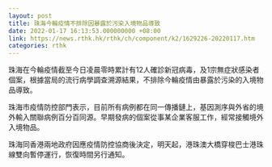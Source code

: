 ```yaml
---
layout: post
title: 珠海今輪疫情不排除因暴露於污染入境物品導致
date: 2022-01-17 16:13:53.000000000 +08:00
link: https://news.rthk.hk/rthk/ch/component/k2/1629226-20220117.htm
categories: rthk
---
```


珠海在今輪疫情截至今日凌晨零時累計有12人確診新冠病毒，及1宗無症狀感染者個案，根據當局的流行病學調查溯源結果，不排除今輪疫情由暴露於污染的入境物品導致。

珠海市疫情防控部門表示，目前所有病例都在同一傳播鏈上，基因測序與外省的境外輸入關聯病例百分百同源。早期發病的個案從事某企業客服工作，經常接觸境外入境物品。

珠海同香港兩地政府因應疫情防控協商後決定，明天起，港珠澳大橋穿梭巴士港珠線雙向暫停運行，恢復時間另行通知。
